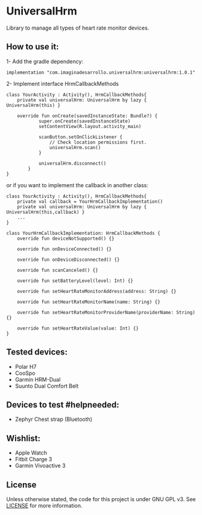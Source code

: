 # UniversalHrm

Library to manage all types of heart rate monitor devices.

## How to use it:

1- Add the gradle dependency:
```
implementation "com.imaginadesarrollo.universalhrm:universalhrm:1.0.1"
```

2- Implement interface HrmCallbackMethods
```
class YourActivity : Activity(), HrmCallbackMethods{
    private val universalHrm: UniversalHrm by lazy { UniversalHrm(this) }
    
    override fun onCreate(savedInstanceState: Bundle?) {
            super.onCreate(savedInstanceState)
            setContentView(R.layout.activity_main)
    
            scanButton.setOnClickListener {
                // Check location permissions first.
                universalHrm.scan()
            }
    
            universalHrm.disconnect()
        }
}
```

or if you want to implement the callback in another class:
```
class YourActivity : Activity(), HrmCallbackMethods{
    private val callback = YourHrmCallbackImplementation()
    private val universalHrm: UniversalHrm by lazy { UniversalHrm(this,callback) }
    ...
}

class YourHrmCallbackImplementation: HrmCallbackMethods {
    override fun deviceNotSupported() {}

    override fun onDeviceConnected() {}

    override fun onDeviceDisconnected() {}

    override fun scanCanceled() {}

    override fun setBatteryLevel(level: Int) {}

    override fun setHeartRateMonitorAddress(address: String) {}

    override fun setHeartRateMonitorName(name: String) {}

    override fun setHeartRateMonitorProviderName(providerName: String) {}

    override fun setHeartRateValue(value: Int) {}
}
```



## Tested devices:

- Polar H7
- CooSpo
- Garmin HRM-Dual
- Suunto Dual Comfort Belt

## Devices to test #helpneeded:

- Zephyr Chest strap (Bluetooth)

## Wishlist:

- Apple Watch
- Fitbit Charge 3
- Garmin Vivoactive 3

## License
Unless otherwise stated, the code for this project is under GNU GPL v3. See [LICENSE](LICENSE) for more information.

